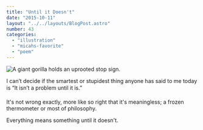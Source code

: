 ```yaml
---
title: "Until it Doesn't"
date: "2015-10-11"
layout: "../../layouts/BlogPost.astro"
number: 43
categories: 
  - "illustration"
  - "micahs-favorite"
  - "poem"
---
```


![A giant gorilla holds an uprooted stop sign.](/assets/images/Week-41-c.jpg)

I can’t decide if the smartest or stupidest thing anyone has said to me today is “It isn’t a problem until it is.”

It's not wrong exactly, more like so right that it's meaningless; a frozen thermometer or most of philosophy.

Everything means something until it doesn't.
